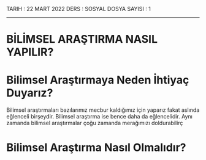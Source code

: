 TARIH : 22 MART 2022
DERS : SOSYAL
DOSYA SAYISI : 1

----------------------

# BİLİMSEL ARAŞTIRMA NASIL YAPILIR?

# Bilimsel Araştırmaya Neden İhtiyaç Duyarız?
Bilimsel araştırmaları bazılarımız mecbur kaldığımız için yaparız fakat
aslında eğlenceli birşeydir. Bilimsel araştırma ise bence daha da eğlencelidir.
Aynı zamanda bilimsel araştırmalar çoğu zamanda merağımızı doldurabilirç

# Bilimsel Araştırma Nasıl Olmalıdır?


